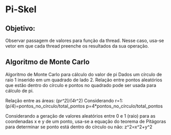 # Pi-Skel 
## Objetivo: 

Observar passagem de valores para função da thread. Nesse caso, usa-se vetor em que cada thread preenche os resultados da sua operação. 

## Algoritmo de Monte Carlo
 Algoritmo de Monte Carlo para cálculo do valor de pi 
 Dados um círculo de raio 1 inserido em um quadrado de lado 2.
 Relação entre pontos aleatórios que estão dentro do círculo 
 e pontos no quadrado pode ser usada para cálculo de pi.

 Relação entre as áreas: (p*r^2)/(4*r^2)
 Considerando r=1: (p/4)=pontos_no_círculo/total_pontos
 p=4*pontos_no_círculo/total_pontos

 Considerando a geração de valores aleatórios entre 0 e 1 (raio)
 para as coordenadas x e y de um ponto, usa-se a equação do teorema 
 de Pitágoras para determinar se ponto está dentro do círculo ou não:
 z^2=x^2+y^2
